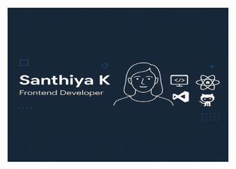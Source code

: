 <p align="center">
  <img src="https://raw.githubusercontent.com/Santhiyaa13/Santhiyaa13/main/banner.png" alt="Santhiya K | Frontend Developer Banner" width="500" height="350">
</p>

